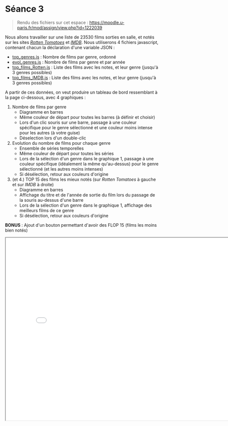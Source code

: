 # Séance 3

> Rendu des fichiers sur cet espace : <https://moodle.u-paris.fr/mod/assign/view.php?id=1222039>

Nous allons travailler sur une liste de 23530 films sorties en salle, et notés sur les sites [*Rotten Tomatoes*](https://www.rottentomatoes.com/) et [*IMDB*](https://www.imdb.com/). Nous utiliserons 4 fichiers javascript, contenant chacun la déclaration d'une variable JSON :

- [top_genres.js](seance3/top_genres.js) : Nombre de films par genre, ordonné
- [evol_genres.js](seance3/evol_genres.js) : Nombre de films par genre et par année
- [top_films_Rotten.js](seance3/top_films_Rotten.js) : Liste des films avec les notes, et leur genre (jusqu'à 3 genres possibles)
- [top_films_IMDB.js](seance3/top_films_IMDB.js) : Liste des films avec les notes, et leur genre (jusqu'à 3 genres possibles)

A partir de ces données, on veut produire un tableau de bord ressemblant à la page ci-dessous, avec 4 graphiques  :

1. Nombre de films par genre 
    - Diagramme en barres
    - Même couleur de départ pour toutes les barres (à définir et choisir)
    - Lors d'un clic souris sur une barre, passage à une couleur spécifique pour le genre sélectionné et une couleur moins intense pour les autres (à votre guise)
    - Déselection lors d'un double-clic
2. Evolution du nombre de films pour chaque genre
    - Ensemble de séries temporelles
    - Même couleur de départ pour toutes les séries
    - Lors de la sélection d'un genre dans le graphique 1, passage à une couleur spécifique (idéalement la même qu'au-dessus) pour le genre sélectionné (et les autres moins intenses)
    - Si désélection, retour aux couleurs d'origine
3. (et 4.) TOP 15 des films les mieux notés (sur *Rotten Tomatoes* à gauche et sur *IMDB* à droite)
    - Diagramme en barres
    - Affichage du titre et de l'année de sortie du film lors du passage de la souris au-dessus d'une barre
    - Lors de la sélection d'un genre dans le graphique 1, affichage des meilleurs films de ce genre
    - Si désélection, retour aux couleurs d'origine


**BONUS** : Ajout d'un bouton permettant d'avoir des FLOP 15 (films les moins bien notés)

<iframe src="seance3/resultat_voulu.html" style="width: 100%;min-width: 800px;min-height: 600px"></iframe>

